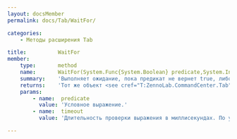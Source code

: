 ```yaml
---
layout: docsMember
permalink: docs/Tab/WaitFor/

categories:
    - Методы расширения Tab

title:          WaitFor
member:
    type:       method
    name:       WaitFor(System.Func{System.Boolean} predicate,System.Int32 timeout)
    summary:    'Выполняет ожидание, пока предикат не вернет true, либо до истечения таймаута.'
    returns:    'Тот же объект <see cref="T:ZennoLab.CommandCenter.Tab" />для Fluent Interface'
    params:
        - name:  predicate
          value: 'Условное выражение.'
        - name:  timeout
          value: 'Длительность проверки выражения в миллисекундах. По умолчанию 5000.'

---
```



